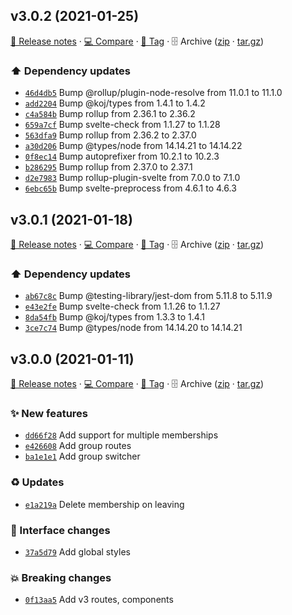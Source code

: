 ## v3.0.2 (2021-01-25)

[📝 Release notes](https://github.com/staart/ui/releases/tag/v3.0.2) · [💻 Compare](https://github.com/staart/ui/compare/v3.0.1...v3.0.2) · [🔖 Tag](https://github.com/staart/ui/tree/v3.0.2) · 🗄️ Archive ([zip](https://github.com/staart/ui/archive/v3.0.2.zip) · [tar.gz](https://github.com/staart/ui/archive/v3.0.2.tar.gz))

### ⬆️ Dependency updates

- [`46d4db5`](https://github.com/staart/ui/commit/46d4db5)  Bump @rollup/plugin-node-resolve from 11.0.1 to 11.1.0
- [`add2204`](https://github.com/staart/ui/commit/add2204)  Bump @koj/types from 1.4.1 to 1.4.2
- [`c4a584b`](https://github.com/staart/ui/commit/c4a584b)  Bump rollup from 2.36.1 to 2.36.2
- [`659a7cf`](https://github.com/staart/ui/commit/659a7cf)  Bump svelte-check from 1.1.27 to 1.1.28
- [`563dfa9`](https://github.com/staart/ui/commit/563dfa9)  Bump rollup from 2.36.2 to 2.37.0
- [`a30d206`](https://github.com/staart/ui/commit/a30d206)  Bump @types/node from 14.14.21 to 14.14.22
- [`0f8ec14`](https://github.com/staart/ui/commit/0f8ec14)  Bump autoprefixer from 10.2.1 to 10.2.3
- [`b286295`](https://github.com/staart/ui/commit/b286295)  Bump rollup from 2.37.0 to 2.37.1
- [`d2e7983`](https://github.com/staart/ui/commit/d2e7983)  Bump rollup-plugin-svelte from 7.0.0 to 7.1.0
- [`6ebc65b`](https://github.com/staart/ui/commit/6ebc65b)  Bump svelte-preprocess from 4.6.1 to 4.6.3

## v3.0.1 (2021-01-18)

[📝 Release notes](https://github.com/staart/ui/releases/tag/v3.0.1) · [💻 Compare](https://github.com/staart/ui/compare/v3.0.0...v3.0.1) · [🔖 Tag](https://github.com/staart/ui/tree/v3.0.1) · 🗄️ Archive ([zip](https://github.com/staart/ui/archive/v3.0.1.zip) · [tar.gz](https://github.com/staart/ui/archive/v3.0.1.tar.gz))

### ⬆️ Dependency updates

- [`ab67c8c`](https://github.com/staart/ui/commit/ab67c8c)  Bump @testing-library/jest-dom from 5.11.8 to 5.11.9
- [`e43e2fe`](https://github.com/staart/ui/commit/e43e2fe)  Bump svelte-check from 1.1.26 to 1.1.27
- [`8da54fb`](https://github.com/staart/ui/commit/8da54fb)  Bump @koj/types from 1.3.3 to 1.4.1
- [`3ce7c74`](https://github.com/staart/ui/commit/3ce7c74)  Bump @types/node from 14.14.20 to 14.14.21

## v3.0.0 (2021-01-11)

[📝 Release notes](https://github.com/staart/ui/releases/tag/v3.0.0) · [💻 Compare](https://github.com/staart/ui/compare/v2.65.66...v3.0.0) · [🔖 Tag](https://github.com/staart/ui/tree/v3.0.0) · 🗄️ Archive ([zip](https://github.com/staart/ui/archive/v3.0.0.zip) · [tar.gz](https://github.com/staart/ui/archive/v3.0.0.tar.gz))

### ✨ New features

- [`dd66f28`](https://github.com/staart/ui/commit/dd66f28)  Add support for multiple memberships
- [`e426608`](https://github.com/staart/ui/commit/e426608)  Add group routes
- [`ba1e1e1`](https://github.com/staart/ui/commit/ba1e1e1)  Add group switcher

### ♻️ Updates

- [`e1a219a`](https://github.com/staart/ui/commit/e1a219a)  Delete membership on leaving

### 💄 Interface changes

- [`37a5d79`](https://github.com/staart/ui/commit/37a5d79)  Add global styles

### 💥 Breaking changes

- [`0f13aa5`](https://github.com/staart/ui/commit/0f13aa5)  Add v3 routes, components
